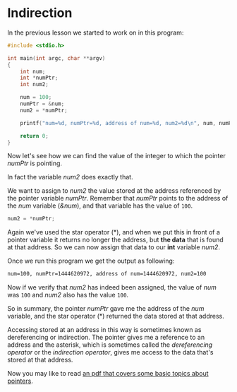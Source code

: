 # Indirection

In the previous lesson we started to work on in this program:

```c
#include <stdio.h>

int main(int argc, char **argv)
{
    int num;
    int *numPtr;
    int num2;

    num = 100;
    numPtr = &num;
    num2 = *numPtr;

    printf("num=%d, numPtr=%d, address of num=%d, num2=%d\n", num, numPtr, &num, num2);

    return 0;
}
```

Now let's see how we can find the value of the integer to which the pointer *numPtr* is pointing.

In fact the variable *num2* does exactly that.

We want to assign to *num2* the value stored at the address referenced by the pointer variable *numPtr*. Remember that *numPtr* points to the address of the *num* variable (*&num*), and that variable has the value of `100`.

```c
num2 = *numPtr;
```

Again we've used the star operator (\*), and when we put this in front of a pointer variable it returns no longer the address, but __the data__ that is found at that address. So we can now assign that data to our __int__ variable *num2*.

Once we run this program we get the output as following:

```txt
num=100, numPtr=1444620972, address of num=1444620972, num2=100
```

Now if we verify that *num2* has indeed been assigned, the value of *num* was `100` and *num2* also has the value `100`.

So in summary, the pointer *numPtr* gave me the address of the *num* variable, and the star operator (\*) returned the data stored at that address.

Accessing stored at an address in this way is sometimes known as dereferencing or indirection. The pointer gives me a reference to an address and the asterisk, which is sometimes called the *dereferencing operator* or the *indirection operator*, gives me access to the data that's stored at that address.

Now you may like to read [an pdf that covers some basic topics about pointers](/assets/pdfs/Pointer-Basics.pdf).
